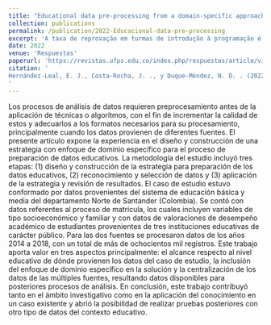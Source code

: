 ```yaml
---
title: "Educational data pre-processing from a domain-specific approach"
collection: publications
permalink: /publication/2022-Educacional-data-pre-processing
excerpt: 'A taxa de reprovação em turmas de introdução à programação é de 33%, em média. No Brasil, esse número chega a 50%. Essa taxa é atribuída a diversos fatores, sejam eles fatores internos (aprender uma linguagem com regras sintáticas e léxicas, desenvolver o raciocínio lógico e a resolução de problemas) ou externos (falta de infraestrutura e alta carga de trabalho).'
date: 2022
venue: 'Respuestas'
paperurl: 'https://revistas.ufps.edu.co/index.php/respuestas/article/view/3113'
citation: '
Hernández-Leal, E. J., Costa-Rocha, J. ., y Duque-Méndez, N. D. . (2022). Pre-procesamiento de datos educativos desde un enfoque de dominio específico. Respuestas, 27(1), 22–37. https://doi.org/10.22463/0122820X.3113
'
---
```

Los procesos de análisis de datos requieren preprocesamiento antes de la aplicación de técnicas o algoritmos, con el fin de incrementar la calidad de estos y adecuarlos a los formatos necesarios para su procesamiento, principalmente cuando los datos provienen de diferentes fuentes. El presente artículo expone la experiencia en el diseño y construcción de una estrategia con enfoque de dominio específico para el proceso de preparación de datos educativos. La metodología del estudio incluyó tres etapas: (1) diseño y construcción de la estrategia para preparación de los datos educativos, (2) reconocimiento y selección de datos y (3) aplicación de la estrategia y revisión de resultados. El caso de estudio estuvo conformado por datos provenientes del sistema de educación básica y media del departamento Norte de Santander (Colombia). Se contó con datos referentes al proceso de matrícula, los cuales incluyen variables de tipo socioeconómico y familiar y con datos de valoraciones de desempeño académico de estudiantes provenientes de tres instituciones educativas de carácter público. Para las dos fuentes se procesaron datos de los años 2014 a 2018, con un total de más de ochocientos mil registros. Este trabajo aporta valor en tres aspectos principalmente: el alcance respecto al nivel educativo de dónde provienen los datos del caso de estudio, la inclusión del enfoque de dominio específico en la solución y la centralización de los datos de las múltiples fuentes, resultando datos disponibles para posteriores procesos de análisis. En conclusión, este trabajo contribuyó tanto en el ámbito investigativo como en la aplicación del conocimiento en un caso existente y abrió la posibilidad de realizar pruebas posteriores con otro tipo de datos del contexto educativo.

